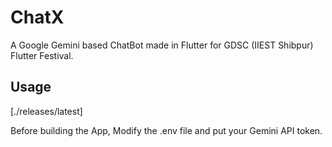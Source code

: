 # ChatX

A Google Gemini based ChatBot made in Flutter for GDSC (IIEST Shibpur) Flutter Festival.

## Usage

[./releases/latest]

Before building the App, Modify the .env file and put your Gemini API token.

